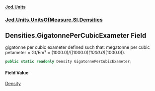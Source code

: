 #### [Jcd.Units](index.md 'index')
### [Jcd.Units.UnitsOfMeasure.SI](Jcd.Units.UnitsOfMeasure.SI.md 'Jcd.Units.UnitsOfMeasure.SI').[Densities](Densities.md 'Jcd.Units.UnitsOfMeasure.SI.Densities')

## Densities.GigatonnePerCubicExameter Field

gigatonne per cubic exameter defined such that: megatonne per cubic petameter = Gt/Em³ ×
(1000.0)/((1000.0)*(1000.0)*(1000.0)).

```csharp
public static readonly Density GigatonnePerCubicExameter;
```

#### Field Value
[Density](Density.md 'Jcd.Units.UnitTypes.Density')